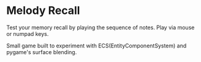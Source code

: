 # Melody Recall

Test your memory recall by playing the sequence of notes. Play via mouse or numpad keys.

Small game built to experiment with ECS(EntityComponentSystem) and pygame's surface blending.








